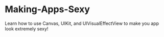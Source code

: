Making-Apps-Sexy
================

Learn how to use Canvas, UIKit, and UIVisualEffectView to make you app look extremely sexy!
